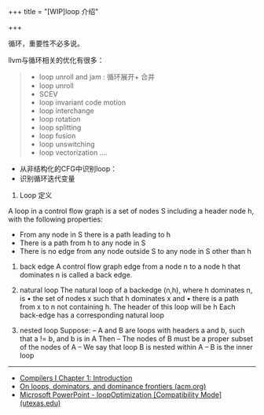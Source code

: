 +++
title = "[WIP]loop 介绍"

+++

循环，重要性不必多说。

llvm与循环相关的优化有很多：

>- loop unroll and jam : 循环展开+ 合并
>- loop unroll
>- SCEV
>- loop invariant code motion
>- loop interchange
>- loop rotation
>- loop splitting
>- loop fusion
>- loop unswitching
>- loop vectorization
>....


- 从非结构化的CFG中识别loop：
- 识别循环迭代变量

1. Loop 定义

A loop in a control flow graph is a set of nodes S including a header node h, with the following properties:
- From any node in S there is a path leading to h 
- There is a path from h to any node in S
- There is no edge from any node outside S to any node in S other than h
1. back edge
A control flow graph edge from a node n to a node h that dominates n is called a back edge.
1. natural loop
The natural loop of a backedge (n,h), where h dominates n, is 
	• the set of nodes x such that h dominates x and 
	• there is a path from x to n not containing h. 
	The header of this loop will be h
	Each back-edge has a corresponding natural loop

1. nested loop
Suppose: 
	– A and B are loops with headers a and b, such that a != b, and b is in A 
Then 
	– The nodes of B must be a proper subset of the nodes of A 
	– We say that loop B is nested within A 
	– B is the inner loop




----

- [Compilers I Chapter 1: Introduction](https://www.doc.ic.ac.uk/~phjk/Compilers/Lectures/pdfs/Ch7-part2-DominatorsAndNaturalLoops.pdf)
- [On loops, dominators, and dominance frontiers (acm.org)](https://dl.acm.org/doi/pdf/10.1145/570886.570887)
- [Microsoft PowerPoint - loopOptimization [Compatibility Mode] (utexas.edu)](https://www.cs.utexas.edu/~pingali/CS375/2010Sp/lectures/LoopOptimizations.pdf)
